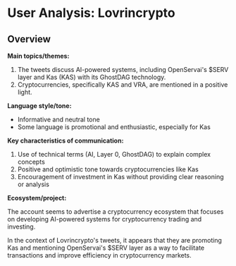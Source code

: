 # User Analysis: Lovrincrypto

## Overview

**Main topics/themes:**

1. The tweets discuss AI-powered systems, including OpenServai's $SERV layer and Kas (KAS) with its GhostDAG technology.
2. Cryptocurrencies, specifically KAS and VRA, are mentioned in a positive light.

**Language style/tone:**

* Informative and neutral tone
* Some language is promotional and enthusiastic, especially for Kas

**Key characteristics of communication:**

1. Use of technical terms (AI, Layer 0, GhostDAG) to explain complex concepts
2. Positive and optimistic tone towards cryptocurrencies like Kas
3. Encouragement of investment in Kas without providing clear reasoning or analysis

**Ecosystem/project:**

The account seems to advertise a cryptocurrency ecosystem that focuses on developing AI-powered systems for cryptocurrency trading and investing.

In the context of Lovrincrypto's tweets, it appears that they are promoting Kas and mentioning OpenServai's $SERV layer as a way to facilitate transactions and improve efficiency in cryptocurrency markets.